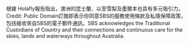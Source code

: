 根據 Holafly報告指出，澳洲的昆士蘭、以至雪梨及墨爾本也具有多元吸引力。 Credit: Public Domain訂閱即表示你同意SBS的服務使用條款及私隱保障政策，包括接收來自SBS的電子郵件通訊。SBS acknowledges the Traditional Custodians of Country and their connections and continuous care for the skies, lands and waterways throughout Australia.